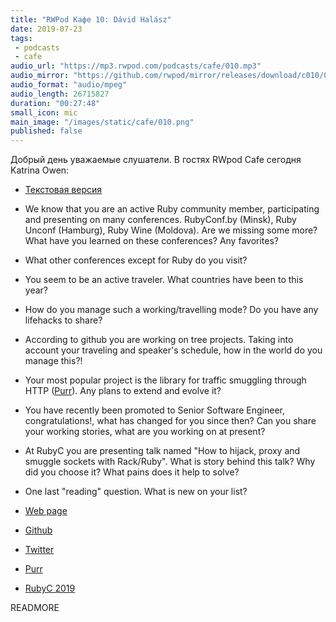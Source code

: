 ```yaml
---
title: "RWPod Кафе 10: Dávid Halász"
date: 2019-07-23
tags:
 - podcasts
 - cafe
audio_url: "https://mp3.rwpod.com/podcasts/cafe/010.mp3"
audio_mirror: "https://github.com/rwpod/mirror/releases/download/c010/010.mp3"
audio_format: "audio/mpeg"
audio_length: 26715827
duration: "00:27:48"
small_icon: mic
main_image: "/images/static/cafe/010.png"
published: false
---
```


Добрый день уважаемые слушатели. В гостях RWpod Cafe сегодня Katrina Owen:

 - [Текстовая версия](https://rubyc.eu/posts/97)

 - We know that you are an active Ruby community member, participating and presenting on many conferences. RubyConf.by (Minsk), Ruby Unconf (Hamburg), Ruby Wine (Moldova). Are we missing some more? What have you learned on these conferences? Any favorites?
 - What other conferences except for Ruby do you visit?
 - You seem to be an active traveler. What countries have been to this year?
 - How do you manage such a working/travelling mode? Do you have any lifehacks to share?
 - According to github you are working on tree projects. Taking into account your traveling and speaker's schedule, how in the world do you manage this?!
 - Your most popular project is the library for traffic smuggling through HTTP ([Purr](https://github.com/skateman/purr)). Any plans to extend and evolve it?
 - You have recently been promoted to Senior Software Engineer, congratulations!, what has changed for you since then? Can you share your working stories, what are you working on at present?
 - At RubyC you are presenting talk named "How to hijack, proxy and smuggle sockets with Rack/Ruby". What is story behind this talk? Why did you choose it? What pains does it help to solve?
 - One last "reading" question. What is new on your list?


 - [Web page](https://www.skateman.eu/)
 - [Github](https://github.com/skateman)
 - [Twitter](https://twitter.com/halaszdavid)
 - [Purr](https://github.com/skateman/purr)
 - [RubyC 2019](https://rubyc.eu/)

READMORE
